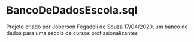 # BancoDeDadosEscola.sql
Projeto criado por Joberson Fegadoli de Souza 17/04/2020, um banco de dados para uma escola de cursos profissionalizantes
